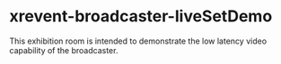 # xrevent-broadcaster-liveSetDemo
This exhibition room is intended to demonstrate the low latency video capability of the broadcaster. 
